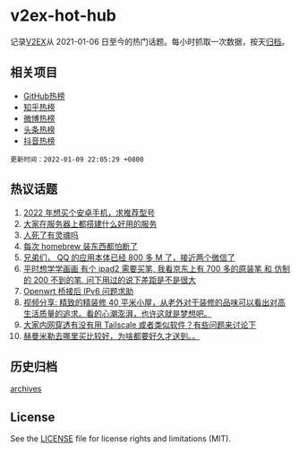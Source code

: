 # v2ex-hot-hub

 记录[V2EX](https://www.v2ex.com/)从 2021-01-06 日至今的热门话题。每小时抓取一次数据，按天[归档](archives)。
 
 ## 相关项目

- [GitHub热榜](https://github.com/lonnyzhang423/github-hot-hub)
- [知乎热榜](https://github.com/lonnyzhang423/zhihu-hot-hub)
- [微博热榜](https://github.com/lonnyzhang423/weibo-hot-hub)
- [头条热榜](https://github.com/lonnyzhang423/toutiao-hot-hub)
- [抖音热榜](https://github.com/lonnyzhang423/douyin-hot-hub)


 `更新时间：2022-01-09 22:05:29 +0800`

## 热议话题

1. [2022 年想买个安卓手机，求推荐型号](https://www.v2ex.com/t/827105)
1. [大家在服务器上都搭建什么好用的服务](https://www.v2ex.com/t/827109)
1. [人死了有灵魂吗](https://www.v2ex.com/t/827060)
1. [每次 homebrew 装东西都怕断了](https://www.v2ex.com/t/827088)
1. [兄弟们， QQ 的应用本体已经 800 多 M 了，接近两个微信了](https://www.v2ex.com/t/827059)
1. [平时想学学画画 有个 ipad2 需要买笔, 我看京东上有 700 多的原装笔 和 仿制的 200 不到的笔, 问下用过的说下差距是不是很大](https://www.v2ex.com/t/827079)
1. [Openwrt 桥接后 IPv6 问题求助](https://www.v2ex.com/t/827161)
1. [视频分享: 精致的精装修 40 平米小屋，从老外对于装修的品味可以看出对高生活质量的追求。看的心潮澎湃，也许这就是梦想吧。](https://www.v2ex.com/t/827093)
1. [大家内网穿透有没有用 Tailscale 或者类似软件？有些问题来讨论下](https://www.v2ex.com/t/827081)
1. [赫曼米勒去哪里买比较好，为啥都要好久才送到。。](https://www.v2ex.com/t/827102)

## 历史归档

[archives](archives)

## License

See the [LICENSE](LICENSE) file for license rights and limitations (MIT).
